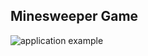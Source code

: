 ## Minesweeper Game

![application example](https://user-images.githubusercontent.com/35630334/57538639-26118500-7349-11e9-886c-ce4499a7cc8d.gif)
